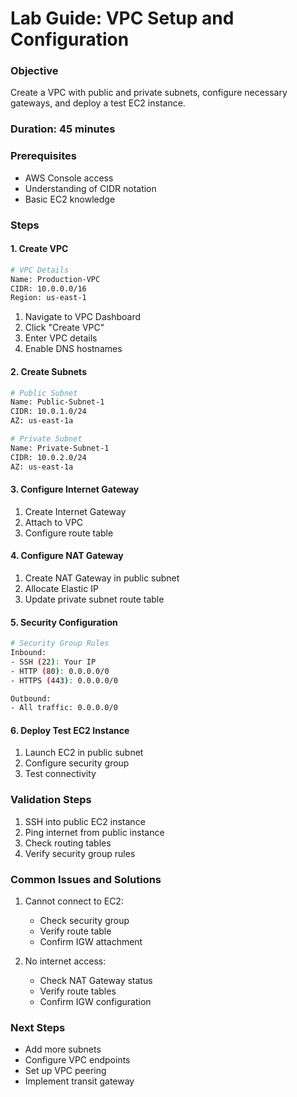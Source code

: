 # Lab Guide: VPC Setup and Configuration

### Objective

Create a VPC with public and private subnets, configure necessary gateways, and deploy a test EC2 instance.

### Duration: 45 minutes

### Prerequisites

- AWS Console access
- Understanding of CIDR notation
- Basic EC2 knowledge

### Steps

#### 1. Create VPC

```bash
# VPC Details
Name: Production-VPC
CIDR: 10.0.0.0/16
Region: us-east-1
```

1. Navigate to VPC Dashboard
2. Click "Create VPC"
3. Enter VPC details
4. Enable DNS hostnames

#### 2. Create Subnets

```bash
# Public Subnet
Name: Public-Subnet-1
CIDR: 10.0.1.0/24
AZ: us-east-1a

# Private Subnet
Name: Private-Subnet-1
CIDR: 10.0.2.0/24
AZ: us-east-1a
```

#### 3. Configure Internet Gateway

1. Create Internet Gateway
2. Attach to VPC
3. Configure route table

#### 4. Configure NAT Gateway

1. Create NAT Gateway in public subnet
2. Allocate Elastic IP
3. Update private subnet route table

#### 5. Security Configuration

```bash
# Security Group Rules
Inbound:
- SSH (22): Your IP
- HTTP (80): 0.0.0.0/0
- HTTPS (443): 0.0.0.0/0

Outbound:
- All traffic: 0.0.0.0/0
```

#### 6. Deploy Test EC2 Instance

1. Launch EC2 in public subnet
2. Configure security group
3. Test connectivity

### Validation Steps

1. SSH into public EC2 instance
2. Ping internet from public instance
3. Check routing tables
4. Verify security group rules

### Common Issues and Solutions

1. Cannot connect to EC2:
   
   - Check security group
   - Verify route table
   - Confirm IGW attachment

2. No internet access:
   
   - Check NAT Gateway status
   - Verify route tables
   - Confirm IGW configuration

### Next Steps

- Add more subnets
- Configure VPC endpoints
- Set up VPC peering
- Implement transit gateway